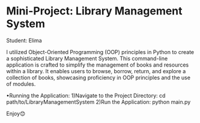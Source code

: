 # Mini-Project: Library Management System

Student: Elima

I utilized Object-Oriented Programming (OOP) principles in Python to create a sophisticated Library Management System. This command-line application is crafted to simplify the management of books and resources within a library. It enables users to browse, borrow, return, and explore a collection of books, showcasing proficiency in OOP principles and the use of modules.

•Running the Application:
1)Navigate to the Project Directory:
cd path/to/LibraryManagementSystem
2)Run the Application:
python main.py

Enjoy😊